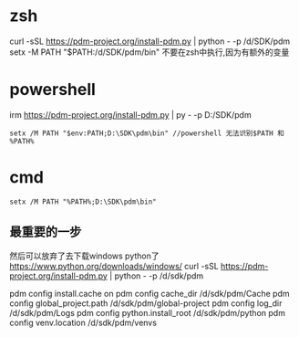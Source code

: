 # zsh
curl -sSL https://pdm-project.org/install-pdm.py | python - -p /d/SDK/pdm
setx -M PATH "$PATH:/d/SDK/pdm/bin" 不要在zsh中执行,因为有额外的变量
# powershell
irm https://pdm-project.org/install-pdm.py | py - -p D:/SDK/pdm

`setx /M PATH "$env:PATH;D:\SDK\pdm\bin" //powershell 无法识别$PATH 和 %PATH%`
# cmd
`setx /M PATH "%PATH%;D:\SDK\pdm\bin"`

## 最重要的一步
然后可以放弃了去下载windows python了 https://www.python.org/downloads/windows/
curl -sSL https://pdm-project.org/install-pdm.py | python - -p /d/sdk/pdm

pdm config install.cache on
pdm config cache_dir /d/sdk/pdm/Cache
pdm config global_project.path /d/sdk/pdm/global-project
pdm config log_dir /d/sdk/pdm/Logs
pdm config python.install_root /d/sdk/pdm/python
pdm config venv.location /d/sdk/pdm/venvs